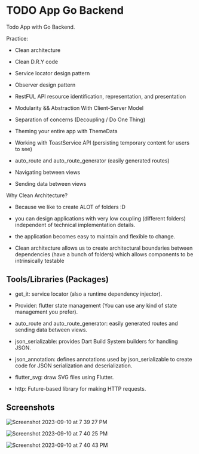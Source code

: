 # TODO App Go Backend

Todo App with Go Backend.

Practice:

- Clean architecture

- Clean D.R.Y code

- Service locator design pattern

- Observer design pattern

- RestFUL API resource identification, representation, and presentation

- Modularity && Abstraction With Client-Server Model

- Separation of concerns (Decoupling / Do One Thing)

- Theming your entire app with ThemeData

- Working with ToastService API (persisting temporary content for users to see)

- auto_route and auto_route_generator (easily generated routes)

- Navigating between views

- Sending data between views

Why Clean Architecture?

- Because we like to create ALOT of folders :D

- you can design applications with very low coupling (different folders) independent of technical implementation details.

- the application becomes easy to maintain and flexible to change.

- Clean architecture allows us to create architectural boundaries between dependencies (have a bunch of folders) which allows components to be intrinsically testable

## Tools/Libraries (Packages)

- get_it: service locator (also a runtime dependency injector).

- Provider: flutter state management (You can use any kind of state management you prefer).

- auto_route and auto_route_generator: easily generated routes and sending data between views.

- json_serializable: provides Dart Build System builders for handling JSON.

- json_annotation: defines annotations used by json_serializable to create code for JSON serialization and deserialization.

- flutter_svg: draw SVG files using Flutter.

- http: Future-based library for making HTTP requests.

## Screenshots

![Screenshot 2023-09-10 at 7 39 27 PM](https://github.com/kwe92/Todo-App-Flutter-Go/assets/47009536/0656f375-6e19-4838-a2d8-d399ca3d7894)

![Screenshot 2023-09-10 at 7 40 25 PM](https://github.com/kwe92/Todo-App-Flutter-Go/assets/47009536/fdb14418-a87b-4e2b-832a-c67c63f7b564)

![Screenshot 2023-09-10 at 7 40 43 PM](https://github.com/kwe92/Todo-App-Flutter-Go/assets/47009536/a26f6ff6-e63c-4232-8e7d-76f86f8c220f)

